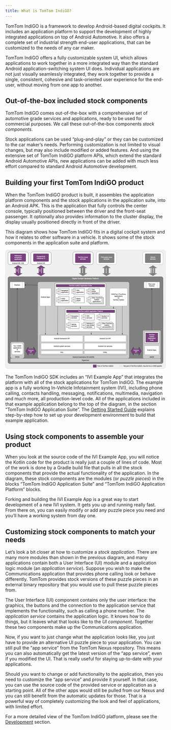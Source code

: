 ```yaml
---
title: What is TomTom IndiGO?
---
```


TomTom IndiGO is a framework to develop Android-based digital cockpits. It includes an application
platform to support the development of highly integrated applications on top of Android 
Automotive. It also offers a complete set of industrial strength end-user applications, that can 
be customized to the needs of any car maker.

TomTom IndiGO offers a fully customizable system UI, which allows applications to work together in 
a more integrated way than the standard Android application-switching system UI does. Individual
applications are not just visually seamlessly integrated, they work together to provide
a single, consistent, cohesive and task-oriented user experience for the end-user, without moving
from one app to another.

## Out-of-the-box included stock components

TomTom IndiGO comes out-of-the-box with a comprehensive set of automotive grade services and
applications, ready to be used for commercial purposes. We call these out-of-the-box components 
_stock components_. 

Stock applications can be used “plug-and-play” or they can be customized to the
car maker’s needs. Performing customization is not limited to visual changes, but may also include
modified or added features. And using the extensive set of TomTom IndiGO platform APIs, which 
extend the standard Android Automotive APIs, new applications can be added with much less effort 
compared to standard Android Automotive development.

## Building your first TomTom IndiGO product

When the TomTom IndiGO product is built, it assembles the application platform components and the 
stock applications in the application suite, into an Android APK. This is the application that 
fully controls the center console, typically positioned between the driver and the front-seat 
passenger. It optionally also provides information to the cluster display, the display usually 
positioned directly in front of the driver.

This diagram shows how TomTom IndiGO fits in a digital cockpit system and how it relates to other 
software in a vehicle. It shows some of the stock components in the application suite and platform.

![TomTom IndiGO architecture overview](images/indigo-architecture-overview.png)

The TomTom IndiGO SDK includes an “IVI Example App” that integrates the platform with all of the 
stock applications for TomTom IndiGO. The example app is a fully working In-Vehicle Infotainment 
system (IVI), including phone calling, contacts handling, messaging, notifications, multimedia, 
navigation and much more, all production-level code. All of the applications included in that 
example application belong to the top of the diagram, in the section 
“TomTom IndiGO Application Suite”. The 
[Getting Started Guide](/indigo/documentation/getting-started/introduction) explains step-by-step 
how to set up your development environment to build that example application.

## Using stock components to assemble your product

When you look at the source code of the IVI Example App, you will notice the Kotlin code for the
product is really just a couple of lines of code. Most of the work is done by a Gradle build file
that pulls in all the stock components that provide the actual functionality of the application. In
the diagram, these stock components are the modules (or _puzzle pieces_) in the blocks 
“TomTom IndiGO Application Suite” and “TomTom IndiGO Application Platform” blocks.

Forking and building the IVI Example App is a great way to start development of a new IVI system. 
It gets you up and running really fast. From there on, you can easily modify or add any puzzle 
piece you need and you’ll have a working system from day one.

## Customizing stock components to match your needs

Let’s look a bit closer at how to customize a _stock application_. There are many more modules 
than shown in the previous diagram, and many applications contain both a User Interface (UI) 
module and a application logic module (an _application service_). Suppose you wish to make the 
Communications application that provides phone calling look or behave differently. TomTom provides 
stock versions of these puzzle pieces in an external binary repository that you would use to pull 
these puzzle pieces from.

The User Interface (UI) component contains only the user interface: the graphics, the buttons and 
the connection to the application service that implements the functionality, such as calling a 
phone number. The _application service_ contains the application logic. It knows how to do things, 
but it leaves what that looks like to the _UI component_. Together these two components make up 
the Communications application.

Now, if you want to just change what the application looks like, you just have to provide an
alternative UI puzzle piece to your application. You can still pull the “app service” from the
TomTom Nexus repository. This means you can also automatically get the latest version of the “app
service”, even if you modified the UI. That is really useful for staying up-to-date with your
applications.

Should you want to change or add functionality to the application, then you need to customize the
“app service” and provide it yourself. In that case, you can use the source code of the provided
service or application as a starting point. 
All of the other apps would still be pulled from our Nexus and you can still benefit from
the automatic updates for those. That is a powerful way of completely customizing the look and feel
of applications, with limited effort.

For a more detailed view of the TomTom IndiGO platform, please see the 
[Development](/indigo/documentation/development/introduction) section.
